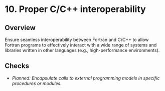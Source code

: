 # 10. Proper C/C++ interoperability

## Overview

Ensure seamless interoperability between Fortran and C/C++ to allow Fortran
programs to effectively interact with a wide range of systems and libraries
written in other languages (e.g., high-performance environments).

## Checks

- _Planned: Encapsulate calls to external programming models in specific
  procedures or modules._
